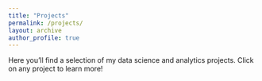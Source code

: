 ```yaml
---
title: "Projects"
permalink: /projects/
layout: archive
author_profile: true
---
```


Here you’ll find a selection of my data science and analytics projects. Click on any project to learn more!
